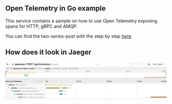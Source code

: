 ## Open Telemetry in Go example

This service contains a sample on how to use Open Telemetry exposing spans for HTTP, gRPC and AMQP.

You can find the two-series-post with the step by step [here](https://devandchill.com/posts/2021/12/go-step-by-step-guide-for-implementing-tracing-on-a-microservices-architecture-1/2/).

## How does it look in Jaeger

<img src="example.png">
